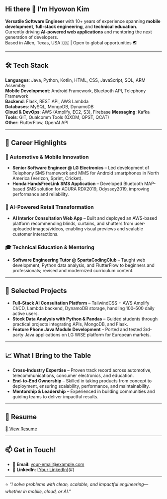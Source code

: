 ## Hi there 👋 I'm Hyowon Kim

**Versatile Software Engineer** with 10+ years of experience spanning **mobile development**, **full-stack engineering**, and **technical education**.  
Currently driving **AI-powered web applications** and mentoring the next generation of developers.  
Based in Allen, Texas, USA 🇺🇸 | Open to global opportunities 🌏

---

## 🛠 Tech Stack

**Languages**: Java, Python, Kotlin, HTML, CSS, JavaScript, SQL, ARM Assembly  
**Mobile Development**: Android Framework, Bluetooth API, Telephony Framework  
**Backend**: Flask, REST API, AWS Lambda  
**Databases**: MySQL, MongoDB, DynamoDB  
**Cloud & DevOps**: AWS (Amplify, EC2, S3), Firebase
**Messaging**: Kafka  
**Tools**: GIT, Qualcomm Tools (QXDM, QPST, QCAT)  
**Other**: FlutterFlow, OpenAI API  

---

## 💼 Career Highlights

### 🚗 Automotive & Mobile Innovation
- **Senior Software Engineer @ LG Electronics** – Led development of Telephony SMS framework and MMS for Android smartphones in North America (Verizon, Sprint, Cricket).  
- **Honda HandsFreeLink SMS Application** – Developed Bluetooth MAP-based SMS solution for ACURA RDX2019, Odyssey2019, improving performance and reliability.

### 🏬 AI-Powered Retail Transformation
- **AI Interior Consultation Web App** – Built and deployed an AWS-based platform recommending blinds, curtains, and shutters from user-uploaded images/videos, enabling visual previews and scalable customer interactions.

### 🎓 Technical Education & Mentoring
- **Software Engineering Tutor @ SpartaCodingClub** – Taught web development, Python data analysis, and FlutterFlow to beginners and professionals; revised and modernized curriculum content.

---

## 🌟 Selected Projects

- **Full-Stack AI Consultation Platform** – TailwindCSS + AWS Amplify CI/CD, Lambda backend, DynamoDB storage, handling 100–500 daily active users.  
- **Stock Data Analysis with Python & Pandas** – Guided students through practical projects integrating APIs, MongoDB, and Flask.  
- **Feature Phone Java Module Development** – Ported and tested 3rd-party Java applications on LG WISE platform for European markets.

---

## 📈 What I Bring to the Table

- **Cross-Industry Expertise** – Proven track record across automotive, telecommunications, consumer electronics, and education.  
- **End-to-End Ownership** – Skilled in taking products from concept to deployment, ensuring scalability, performance, and maintainability.  
- **Mentorship & Leadership** – Experienced in building communities and guiding teams to deliver impactful results.

---

## 📄 Resume
[🔗 View Resume](#)

---

## 📫 Get in Touch!
- 💌 **Email**: your-email@example.com  
- 🔗 **LinkedIn**: [[Your LinkedIn](https://www.linkedin.com/in/julianahyowonkim/)](#)  

---
⭐️ _“I solve problems with clean, scalable, and impactful engineering—whether in mobile, cloud, or AI.”_

<!--
**hwkim3882/hwkim3882** is a ✨ _special_ ✨ repository because its `README.md` (this file) appears on your GitHub profile.

Here are some ideas to get you started:

- 🔭 I’m currently working on ...
- 🌱 I’m currently learning ...
- 👯 I’m looking to collaborate on ...
- 🤔 I’m looking for help with ...
- 💬 Ask me about ...
- 📫 How to reach me: ...
- 😄 Pronouns: ...
- ⚡ Fun fact: ...
-->
